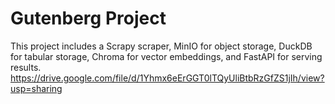 # Gutenberg Project

This project includes a Scrapy scraper, MinIO for object storage, DuckDB for tabular storage, Chroma for vector embeddings, and FastAPI for serving results.
https://drive.google.com/file/d/1Yhmx6eErGGT0lTQyUliBtbRzGfZS1jIh/view?usp=sharing
